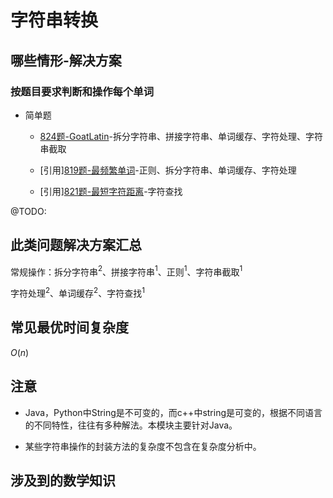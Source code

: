 # 字符串转换

## 哪些情形-解决方案

### 按题目要求判断和操作每个单词

+ 简单题

  + [824题-GoatLatin](.\824-GoatLatin.md)-拆分字符串、拼接字符串、单词缓存、字符处理、字符串截取

  + [引用][819题-最频繁单词](..\求最值\间接求最值\819题-最频繁单词.md)-正则、拆分字符串、单词缓存、字符处理

  + [引用][821题-最短字符距离](..\求最值\直接求最值\821题-最短字符距离.md)-字符查找

@TODO:

## 此类问题解决方案汇总

常规操作：拆分字符串$^2$、拼接字符串$^1$、正则$^1$、字符串截取$^1$

字符处理$^2$、单词缓存$^2$、字符查找$^1$

## 常见最优时间复杂度

$O(n)$

## 注意

+ Java，Python中String是不可变的，而c++中string是可变的，根据不同语言的不同特性，往往有多种解法。本模块主要针对Java。

+ 某些字符串操作的封装方法的复杂度不包含在复杂度分析中。

## 涉及到的数学知识

